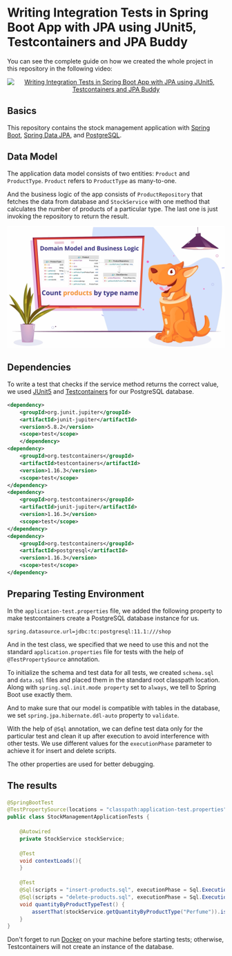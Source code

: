 # Writing Integration Tests in Spring Boot App with JPA using JUnit5, Testcontainers and JPA Buddy

You can see the complete guide on how we created the whole project in this repository in the following video:

<div align="center">
  <a href="https://www.youtube.com/watch?v=F9UZuRsAW_o"><img src="https://img.youtube.com/vi/F9UZuRsAW_o/0.jpg" alt="Writing Integration Tests in Spring Boot App with JPA using JUnit5, Testcontainers and JPA Buddy"></a>
</div>

## Basics

This repository contains the stock management application with [Spring Boot](https://spring.io/projects/spring-boot), [Spring Data JPA](https://spring.io/projects/spring-data), and [PostgreSQL](https://www.postgresql.org/).

## Data Model

The application data model consists of two entities: `Product` and `ProductType`. `Product` refers to `ProductType` as many-to-one. 

And the business logic of the app consists of `ProductRepository` that fetches the data from database and `StockService` with one method that calculates the number of products of a particular type. The last one is just invoking the repository to return the result.

![](structure.png)

## Dependencies

To write a test that checks if the service method returns the correct value, we used [JUnit5](https://junit.org/) and [Testcontainers](https://www.testcontainers.org/) for our PostgreSQL database.

```xml
<dependency>
    <groupId>org.junit.jupiter</groupId>
	<artifactId>junit-jupiter</artifactId>
	<version>5.8.2</version>
	<scope>test</scope>
    </dependency>
<dependency>
	<groupId>org.testcontainers</groupId>
	<artifactId>testcontainers</artifactId>
	<version>1.16.3</version>
	<scope>test</scope>
</dependency>
<dependency>
	<groupId>org.testcontainers</groupId>
	<artifactId>junit-jupiter</artifactId>
	<version>1.16.3</version>
	<scope>test</scope>
</dependency>
<dependency>
	<groupId>org.testcontainers</groupId>
	<artifactId>postgresql</artifactId>
	<version>1.16.3</version>
	<scope>test</scope>
</dependency>
```

## Preparing Testing Environment

In the `application-test.properties` file, we added the following property to make testcontainers create a PostgreSQL database instance for us.

```properties
spring.datasource.url=jdbc:tc:postgresql:11.1:///shop
```

And in the test class, we specified that we need to use this and not the standard `application.properties` file for tests with the help of `@TestPropertySource` annotation.

To initialize the schema and test data for all tests, we created `schema.sql` and `data.sql` files and placed them in the standard root classpath location. Along with `spring.sql.init.mode property` set to `always`, we tell to Spring Boot use exactly them.

And to make sure that our model is compatible with tables in the database, we set `spring.jpa.hibernate.ddl-auto` property to `validate`.

With the help of `@Sql` annotation, we can define test data only for the particular test and clean it up after execution to avoid interference with other tests. We use different values for the `executionPhase` parameter to achieve it for insert and delete scripts.

The other properties are used for better debugging.

## The results

```java
@SpringBootTest
@TestPropertySource(locations = "classpath:application-test.properties")
public class StockManagementApplicationTests {

    @Autowired
    private StockService stockService;

    @Test
    void contextLoads(){
    }

    @Test
    @Sql(scripts = "insert-products.sql", executionPhase = Sql.ExecutionPhase.BEFORE_TEST_METHOD)
    @Sql(scripts = "delete-products.sql", executionPhase = Sql.ExecutionPhase.AFTER_TEST_METHOD)
    void quantityByProductTypeTest() {
        assertThat(stockService.getQuantityByProductType("Perfume")).isEqualTo(3L);
    }
}
```

Don't forget to run [Docker](https://www.docker.com/) on your machine before starting tests; otherwise, Testcontainers will not create an instance of the database.

